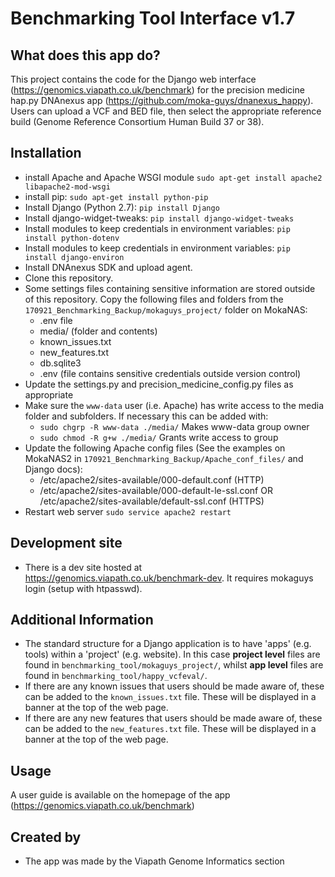 # Benchmarking Tool Interface v1.7

## What does this app do?
This project contains the code for the Django web interface (https://genomics.viapath.co.uk/benchmark) for the precision medicine hap.py DNAnexus app (https://github.com/moka-guys/dnanexus_happy).  Users can upload a VCF and BED file, then select the appropriate reference build (Genome Reference Consortium Human Build 37 or 38).

## Installation
* install Apache and Apache WSGI module `sudo apt-get install apache2 libapache2-mod-wsgi`
* install pip: `sudo apt-get install python-pip`
* Install Django (Python 2.7): `pip install Django`
* Install django-widget-tweaks: `pip install django-widget-tweaks`
* Install modules to keep credentials in environment variables: `pip install python-dotenv`
* Install modules to keep credentials in environment variables: `pip install django-environ`
* Install DNAnexus SDK and upload agent.
* Clone this repository.
* Some settings files containing sensitive information are stored outside of this repository. Copy the following files and folders from the `170921_Benchmarking_Backup/mokaguys_project/` folder on MokaNAS:
  * .env file
  * media/ (folder and contents)
  * known_issues.txt
  * new_features.txt
  * db.sqlite3
  * .env (file contains sensitive credentials outside version control)
* Update the settings.py and precision_medicine_config.py files as appropriate
* Make sure the `www-data` user (i.e. Apache) has write access to the media folder and subfolders. If necessary this can be added with:
  * `sudo chgrp -R www-data ./media/` Makes www-data group owner
  * `sudo chmod -R g+w ./media/` Grants write access to group
* Update the following Apache config files (See the examples on MokaNAS2 in `170921_Benchmarking_Backup/Apache_conf_files/` and Django docs):
  * /etc/apache2/sites-available/000-default.conf (HTTP)
  * /etc/apache2/sites-available/000-default-le-ssl.conf OR /etc/apache2/sites-available/default-ssl.conf (HTTPS)
* Restart web server `sudo service apache2 restart`

## Development site
* There is a dev site hosted at https://genomics.viapath.co.uk/benchmark-dev. It requires mokaguys login (setup with htpasswd). 

## Additional Information
* The standard structure for a Django application is to have 'apps' (e.g. tools) within a 'project' (e.g. website). In this case **project level** files are found in `benchmarking_tool/mokaguys_project/`, whilst **app level** files are found in `benchmarking_tool/happy_vcfeval/`.
* If there are any known issues that users should be made aware of, these can be added to the `known_issues.txt` file. These will be displayed in a banner at the top of the web page.
* If there are any new features that users should be made aware of, these can be added to the `new_features.txt` file. These will be displayed in a banner at the top of the web page.

## Usage
A user guide is available on the homepage of the app (https://genomics.viapath.co.uk/benchmark)


## Created by
* The app was made by the Viapath Genome Informatics section
